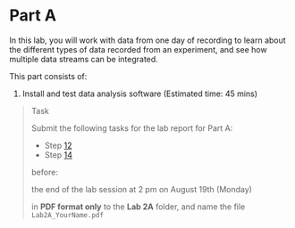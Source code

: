 # Part A

In this lab, you will work with data from one day of recording to learn about the different types of data recorded from an experiment, and see how multiple data streams can be integrated.

This part consists of:

<ol>
  <li> Install and test data analysis software (Estimated time:  45 mins)
</ol>

> <p class="task"> Task
>
> Submit the following tasks for the lab report for Part A: 
> - Step [12](1.md#12)
> - Step [14](1.md#14)
> 
> before:
>
> <p class="warn"> the end of the lab session at 2 pm on August 19th (Monday)
>
> in **PDF format only** to the **Lab 2A** folder, and name the file `Lab2A_YourName.pdf`
